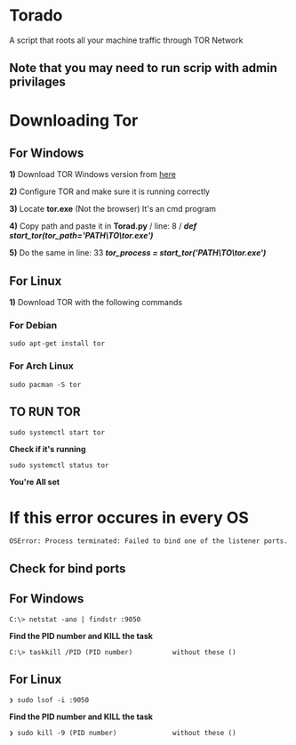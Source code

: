 # Torado
A script that roots all your machine traffic through TOR Network

## Note that you may need to run scrip with admin privilages

# Downloading Tor

## For Windows

**1)** Download TOR Windows version from [here](https://www.torproject.org/download/)

**2)** Configure TOR and make sure it is running correctly

**3)** Locate **tor.exe** (Not the browser) It's an cmd program

**4)** Copy path and paste it in **Torad.py**   / line: 8 /  ***def start_tor(tor_path='PATH\TO\tor.exe')***

**5)** Do the same in line: 33 ***tor_process = start_tor('PATH\TO\tor.exe')***

## For Linux 

**1)** Download TOR with the following commands
### For Debian
```
sudo apt-get install tor
```
### For Arch Linux
```
sudo pacman -S tor
```
## TO RUN TOR
```
sudo systemctl start tor
```
**Check if it's running**
```
sudo systemctl status tor
```

**You're All set**

# If this error occures in every OS
```   raise OSError('Process terminated: %s' % last_problem)
OSError: Process terminated: Failed to bind one of the listener ports.
```
## Check for bind ports
## For Windows
```
C:\> netstat -ano | findstr :9050
```
**Find the PID number and KILL the task**
```
C:\> taskkill /PID (PID number)          without these ()
```
## For Linux
```
❯ sudo lsof -i :9050
```
**Find the PID number and KILL the task**
```
❯ sudo kill -9 (PID number)              without these ()


